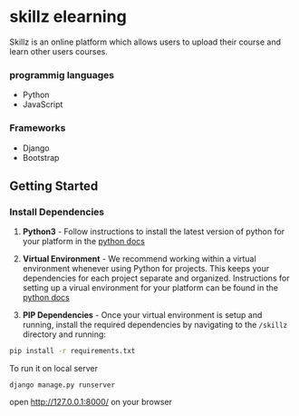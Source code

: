# skillz elearning

Skillz is an online platform which allows users to upload their course and learn other users courses.

### programmig languages  

- Python
- JavaScript

### Frameworks

- Django
- Bootstrap

## Getting Started

### Install Dependencies

1. **Python3** - Follow instructions to install the latest version of python for your platform in the [python docs](https://docs.python.org/3/using/unix.html#getting-and-installing-the-latest-version-of-python)

2. **Virtual Environment** - We recommend working within a virtual environment whenever using Python for projects. This keeps your dependencies for each project separate and organized. Instructions for setting up a virual environment for your platform can be found in the [python docs](https://packaging.python.org/guides/installing-using-pip-and-virtual-environments/)

3. **PIP Dependencies** - Once your virtual environment is setup and running, install the required dependencies by navigating to the `/skillz` directory and running:

```bash
pip install -r requirements.txt
```

To run it on local server
```
django manage.py runserver
```

open http://127.0.0.1:8000/ on your browser
